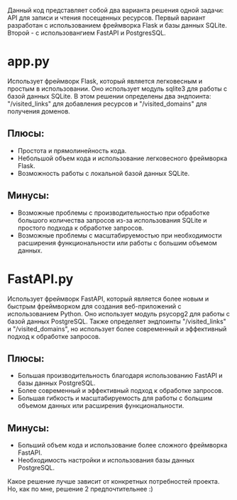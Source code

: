 Данный код представляет собой два варианта решения одной задачи: API для записи и чтения посещенных ресурсов. Первый вариант разработан с использованием фреймворка Flask и базы данных SQLite. Второй - с использовангием FastAPI и PostgresSQL. 

# app.py
Использует фреймворк Flask, который является легковесным и простым в использовании. Оно использует модуль sqlite3 для работы с базой данных SQLite. В этом решении определены два эндпоинта: "/visited_links" для добавления ресурсов и "/visited_domains" для получения доменов.

## Плюсы:

- Простота и прямолинейность кода.
- Небольшой объем кода и использование легковесного фреймворка Flask.
- Возможность работы с локальной базой данных SQLite.

## Минусы:

- Возможные проблемы с производительностью при обработке большого количества запросов из-за использования SQLite и простого подхода к обработке запросов.
- Возможные проблемы с масштабируемостью при необходимости расширения функциональности или работы с большим объемом данных.


# FastAPI.py 
Использует фреймворк FastAPI, который является более новым и быстрым фреймворком для создания веб-приложений с использованием Python. Оно использует модуль psycopg2 для работы с базой данных PostgreSQL. Также определяет эндпоинты "/visited_links" и "/visited_domains", но использует более современный и эффективный подход к обработке запросов.

## Плюсы:

- Большая производительность благодаря использованию FastAPI и базы данных PostgreSQL.
- Более современный и эффективный подход к обработке запросов.
- Большая гибкость и масштабируемость для работы с большим объемом данных или расширения функциональности.
## Минусы:

- Больший объем кода и использование более сложного фреймворка FastAPI.
- Необходимость настройки и использования базы данных PostgreSQL.

Какое решение лучше зависит от конкретных потребностей проекта. Но, как по мне, решение 2 предпочтительнее :)
